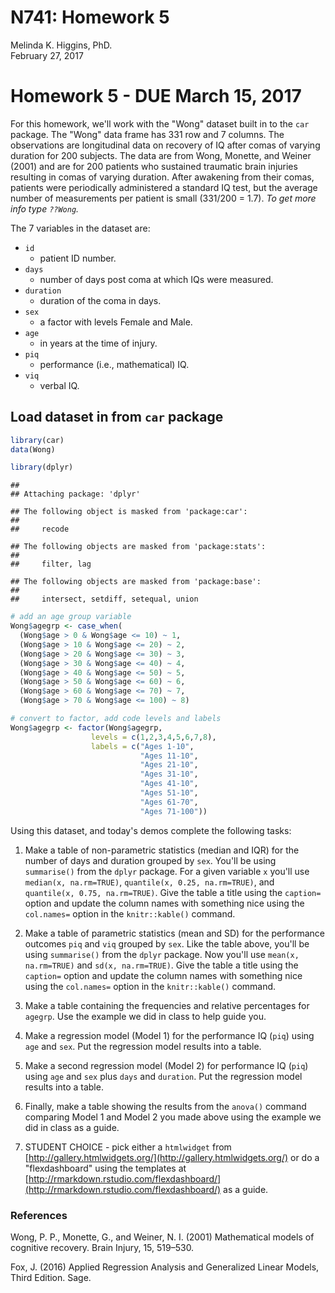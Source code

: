 # N741: Homework 5
Melinda K. Higgins, PhD.  
February 27, 2017  

# Homework 5 - DUE March 15, 2017

For this homework, we'll work with the "Wong" dataset built in to the `car` package. The "Wong" data frame has 331 row and 7 columns. The observations are longitudinal data on recovery of IQ after comas of varying duration for 200 subjects. The data are from Wong, Monette, and Weiner (2001) and are for 200 patients who sustained traumatic brain injuries resulting in comas of varying duration. After awakening from their comas, patients were periodically administered a standard IQ test, but the average number of measurements per patient is small (331/200 = 1.7). *To get more info type `??Wong`.*

The 7 variables in the dataset are:

* `id`
    + patient ID number.
* `days`
    + number of days post coma at which IQs were measured.
* `duration`
    + duration of the coma in days.
* `sex`
    + a factor with levels Female and Male.
* `age`
    + in years at the time of injury.
* `piq`
    + performance (i.e., mathematical) IQ.
* `viq`
    + verbal IQ.

## Load dataset in from `car` package


```r
library(car)
data(Wong)

library(dplyr)
```

```
## 
## Attaching package: 'dplyr'
```

```
## The following object is masked from 'package:car':
## 
##     recode
```

```
## The following objects are masked from 'package:stats':
## 
##     filter, lag
```

```
## The following objects are masked from 'package:base':
## 
##     intersect, setdiff, setequal, union
```

```r
# add an age group variable
Wong$agegrp <- case_when(
  (Wong$age > 0 & Wong$age <= 10) ~ 1,
  (Wong$age > 10 & Wong$age <= 20) ~ 2,
  (Wong$age > 20 & Wong$age <= 30) ~ 3,
  (Wong$age > 30 & Wong$age <= 40) ~ 4,
  (Wong$age > 40 & Wong$age <= 50) ~ 5,
  (Wong$age > 50 & Wong$age <= 60) ~ 6,
  (Wong$age > 60 & Wong$age <= 70) ~ 7,
  (Wong$age > 70 & Wong$age <= 100) ~ 8)

# convert to factor, add code levels and labels
Wong$agegrp <- factor(Wong$agegrp,
                  levels = c(1,2,3,4,5,6,7,8),
                  labels = c("Ages 1-10",
                             "Ages 11-10",
                             "Ages 21-10",
                             "Ages 31-10",
                             "Ages 41-10",
                             "Ages 51-10",
                             "Ages 61-70",
                             "Ages 71-100"))
```

Using this dataset, and today's demos complete the following tasks:

1. Make a table of non-parametric statistics (median and IQR) for the number of days and duration grouped by `sex`. You'll be using `summarise()` from the `dplyr` package. For a given variable `x` you'll use `median(x, na.rm=TRUE)`, `quantile(x, 0.25, na.rm=TRUE)`, and `quantile(x, 0.75, na.rm=TRUE)`. Give the table a title using the `caption=` option and update the column names with something nice using the `col.names=` option in the `knitr::kable()` command. 




2.  Make a table of parametric statistics (mean and SD) for the performance outcomes `piq` and `viq` grouped by `sex`. Like the table above, you'll be using `summarise()` from the `dplyr` package. Now you'll use `mean(x, na.rm=TRUE)` and `sd(x, na.rm=TRUE)`. Give the table a title using the `caption=` option and update the column names with something nice using the `col.names=` option in the `knitr::kable()` command. 

3. Make a table containing the frequencies and relative percentages for `agegrp`. Use the example we did in class to help guide you.

4. Make a regression model (Model 1) for the performance IQ (`piq`) using `age` and `sex`. Put the regression model results into a table.

5. Make a second regression model (Model 2) for performance IQ (`piq`) using `age` and `sex` plus `days` and `duration`. Put the regression model results into a table.

6. Finally, make a table showing the results from the `anova()` command comparing Model 1 and Model 2 you made above using the example we did in class as a guide. 

7. STUDENT CHOICE - pick either a `htmlwidget` from [http://gallery.htmlwidgets.org/](http://gallery.htmlwidgets.org/) or do a "flexdashboard" using the templates at [http://rmarkdown.rstudio.com/flexdashboard/](http://rmarkdown.rstudio.com/flexdashboard/) as a guide.

### References

Wong, P. P., Monette, G., and Weiner, N. I. (2001) Mathematical models of cognitive recovery. Brain Injury, 15, 519–530.

Fox, J. (2016) Applied Regression Analysis and Generalized Linear Models, Third Edition. Sage.
